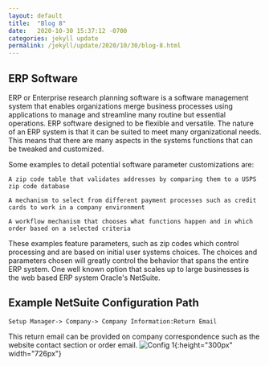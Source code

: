 ```yaml
---
layout: default
title:  "Blog 8"
date:   2020-10-30 15:37:12 -0700
categories: jekyll update
permalink: /jekyll/update/2020/10/30/blog-8.html
---
```


## ERP Software

ERP or Enterprise research planning software is a software management system that enables organizations merge business processes using applications to manage and streamline many routine but essential operations. ERP software designed to be flexible and versatile. The nature of an ERP system is that it can be suited to meet many organizational needs. This means that there are many aspects in the systems functions that can be tweaked and customized.

Some examples to detail potential software parameter customizations are:

`A zip code table that validates addresses by comparing them to a USPS zip code database`

`A mechanism to select from different payment processes such as credit cards to work in a company environment`

`A workflow mechanism that chooses what functions happen and in which order based on a selected criteria`  

These examples feature parameters, such as zip codes which control processing and are based on initial user systems choices. The choices and parameters chosen will greatly control the behavior that spans the entire ERP system. One well known option that scales up to large businesses is the web based ERP system Oracle's NetSuite.


## Example NetSuite Configuration Path
`Setup Manager->
Company->
Company Information:Return Email`
 
This return email can be provided on company correspondence such as the website contact section or order email.
![Config 1](https://user-images.githubusercontent.com/70084203/97771449-4c595080-1afa-11eb-89b6-5eb0e4d373d1.png){:height="300px" width="726px"}
 

